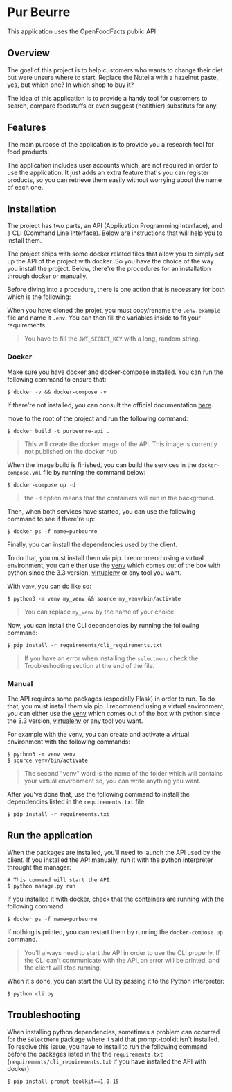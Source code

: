 # Pur Beurre
This application uses the OpenFoodFacts public API.

## Overview
The goal of this project is to help customers who wants to change their diet but
were unsure where to start.
Replace the Nutella with a hazelnut paste, yes, but which one? In which shop to buy it? 

The idea of this application is to provide a handy tool for customers 
to search, compare foodstuffs or even suggest (healthier) substituts for any.

## Features
The main purpose of the application is to provide you a research tool for 
food products.

The application includes user accounts which, are not required in order to use
the application. It just adds an extra feature that's you can register products,
so you can retrieve them easily without worrying about the name of each one.

## Installation
The project has two parts, an API (Application Programming Interface), and a CLI (Command Line Interface).
Below are instructions that will help you to install them.

The project ships with some docker related files that allow you to simply set up the API of 
the project with docker. So you have the choice of the way you install the project.
Below, there're the procedures for an installation through docker or manually.

Before diving into a procedure, there is one action that is necessary for both
which is the following:

When you have cloned the projet, 
you must copy/rename the `.env.example` file and name it `.env`. 
You can then fill the variables inside to fit your requirements.

> You have to fill the `JWT_SECRET_KEY` with a long, random string.

### Docker
Make sure you have docker and docker-compose installed.
You can run the following command to ensure that:
````shell
$ docker -v && docker-compose -v 
````
If there're not installed, you can consult the official documentation 
[here](https://docs.docker.com/get-docker/).

move to the root of the project and run the following command:
```shell
$ docker build -t purbeurre-api .
```
> This will create the docker image of the API. This image is currently not
> published on the docker hub.

When the image build is finished, you can build the services 
in the `docker-compose.yml` file by running the command below:
````shell
$ docker-compose up -d
````
> the `-d` option means that the containers will run in the background.

Then, when both services have started, you can use the following command to see if there're up:
````shell
$ docker ps -f name=purbeurre
````

Finally, you can install the dependencies used by the client.

To do that, you must install them via pip. I recommend using a virtual environment, 
you can either use the [venv](https://docs.python.org/3.8/library/venv.html)
which comes out of the box with python since the 3.3 version, 
[virtualenv](https://virtualenv.pypa.io/en/latest/) or any tool you want.

With `venv`, you can do like so:
````shell
$ python3 -m venv my_venv && source my_venv/bin/activate
````
> You can replace `my_venv` by the name of your choice.

Now, you can install the CLI dependencies by running the following command:
````shell
$ pip install -r requirements/cli_requirements.txt
````
> If you have an error when installing the `selectmenu` 
> check the Troubleshooting section at the end of the file.

### Manual
The API requires some packages (especially Flask) in order to run. 
To do that, you must install them via pip. I recommend using a virtual environment, 
you can either use the [venv](https://docs.python.org/3.8/library/venv.html)
which comes out of the box with python since the 3.3 version, 
[virtualenv](https://virtualenv.pypa.io/en/latest/) or any tool you want.

For example with the venv, you can create and activate a virtual environment 
with the following commands:
```shell
$ python3 -m venv venv
$ source venv/bin/activate
```

> The second "venv" word is the name of the folder which will contains your 
virtual environment so, you can write anything you want.

After you've done that, use the following command to install the dependencies 
listed in the `requirements.txt` file:

```shell
$ pip install -r requirements.txt
```

## Run the application
When the packages are installed, you'll need to launch the API used by the client.
If you installed the API manually, run it with the python interpreter throught the manager:
```shell
# This command will start the API.
$ python manage.py run
```

If you installed it with docker, check that the containers are running with the following command:
`````shell
$ docker ps -f name=purbeurre
`````
If nothing is printed, you can restart them by running the ``docker-compose up`` command.

> You'll always need to start the API in order to use the CLI properly. If the CLI can't
> communicate with the API, an error will be printed, and the client will stop running.

When it's done, you can start the CLI by passing it to the Python interpreter:
```shell
$ python cli.py
```

## Troubleshooting
When installing python dependencies, sometimes a problem can occurred for the 
`SelectMenu` package where it said that prompt-toolkit isn't installed. To resolve
this issue, you have to install to run the following command before the packages listed
in the the `requirements.txt` (`requirements/cli_requirements.txt` if you have installed the API with docker):
````shell
$ pip install prompt-toolkit==1.0.15
````
